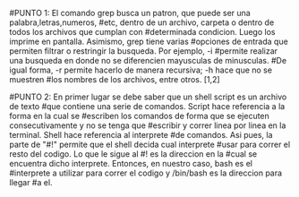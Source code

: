 #PUNTO 1: El comando grep busca un patron, que puede ser una palabra,letras,numeros, 
#etc, dentro de un archivo, carpeta o dentro de todos los archivos que cumplan con 
#determinada condicion. Luego los imprime en pantalla. Asimismo, grep tiene varias 
#opciones de entrada que permiten filtrar o restringir la busqueda. Por ejemplo, -i
#permite realizar una busqueda en donde no se diferencien mayusculas de minusculas. 
#De igual forma, -r permite hacerlo de manera recursiva; -h hace que no se muestren
#los nombres de los archivos, entre otros. [1,2]

#PUNTO 2: En primer lugar se debe saber que un shell script es un archivo de texto 
#que contiene una serie de comandos. Script hace referencia a la forma en la cual se
#escriben los comandos de forma que se ejecuten consecutivamente y no se tenga que 
#escribir y correr linea por linea en la terminal. Shell hace referencia al interprete
#de comandos. Asi pues, la parte de "#!" permite que el shell decida cual interprete
#usar para correr el resto del codigo. Lo que le sigue al #! es la direccion en la 
#cual se encuentra dicho interprete. Entonces, en nuestro caso, bash es el 
#interprete a utilizar para correr el codigo y /bin/bash es la direccion para llegar
#a el. 
